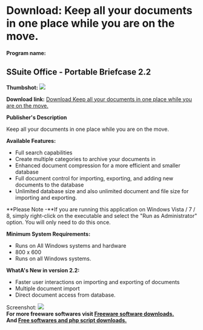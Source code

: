 # Download: Keep all your documents in one place while you are on the move.

**Program name:**

## SSuite Office - Portable Briefcase 2.2

  
**Thumbshot:** ![](http://www.freewarefiles.com/screenshot/ssuiteportbrfcse_md.jpg)   
  
**Download link:** [Download Keep all your documents in one place while you are on the move.](http://freesoftwares.boysofts.com/SSuite-Office-Portable-Briefcase_program_48453.html)  
  


**Publisher's Description**  
  


Keep all your documents in one place while you are on the move. 

**Available Features:**

  * Full search capabilities 
  * Create multiple categories to archive your documents in 
  * Enhanced document compression for a more efficient and smaller database 
  * Full document control for importing, exporting, and adding new documents to the database 
  * Unlimited database size and also unlimited document and file size for importing and exporting. 

**Please Note -**If you are running this application on Windows Vista / 7 / 8, simply right-click on the executable and select the "Run as Administrator" option. You will only need to do this once.

**Minimum System Requirements:**

  * Runs on All Windows systems and hardware 
  * 800 x 600 
  * Runs on all Windows systems. 

**WhatA's New in version 2.2:**

  * Faster user interactions on importing and exporting of documents 
  * Multiple document import 
  * Direct document access from database. 

  
  
Screenshot: ![](http://www.freewarefiles.com/screenshot/ssuiteportbrfcse.jpg)   
**For more freeware softwares visit [Freeware software downloads.](http://freesoftwares.boysofts.com/)**   
**And [Free softwares and php script downloads.](http://www.boysofts.com/)**
